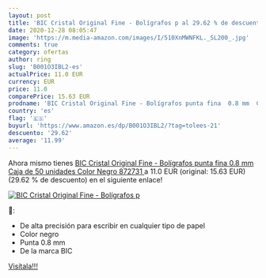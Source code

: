 ```yaml
---
layout: post
title: 'BIC Cristal Original Fine - Bolígrafos p al 29.62 % de descuento'
date: 2020-12-28 08:05:47
image: 'https://m.media-amazon.com/images/I/510XnMWNFKL._SL200_.jpg'
comments: true
category: ofertas
author: ring
slug: 'B001O3IBL2-es'
actualPrice: 11.0 EUR
currency: EUR
price: 11.0
comparePrice: 15.63 EUR
prodname: 'BIC Cristal Original Fine - Bolígrafos punta fina  0.8 mm  Caja de 50 unidades  Color Negro  872731 '
country: 'es'
flag: '🇪🇸'
buyurl: 'https://www.amazon.es/dp/B001O3IBL2/?tag=tolees-21'
descuento: '29.62'
average: '11.99'
---
```


Ahora mismo tienes [BIC Cristal Original Fine - Bolígrafos punta fina  0.8 mm  Caja de 50 unidades  Color Negro  872731 ](https://www.amazon.es/dp/B001O3IBL2/?tag=tolees-21) a 11.0 EUR (original: 15.63 EUR) (29.62 %  de descuento) en el siguiente enlace!

[![BIC Cristal Original Fine - Bolígrafos p](https://m.media-amazon.com/images/I/510XnMWNFKL._SL200_.jpg)](https://www.amazon.es/dp/B001O3IBL2/?tag=tolees-21)

🔎:

- De alta precisión para escribir en cualquier tipo de papel
- Color negro
- Punta 0.8 mm
- De la marca BIC

[Visítala!!!](https://www.amazon.es/dp/B001O3IBL2/?tag=tolees-21)
